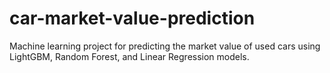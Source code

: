 # car-market-value-prediction
Machine learning project for predicting the market value of used cars using LightGBM, Random Forest, and Linear Regression models.
